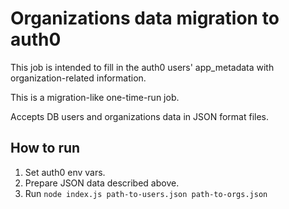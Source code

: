 # Organizations data migration to auth0

This job is intended to fill in the auth0 users' app_metadata with organization-related information.

This is a migration-like one-time-run job.

Accepts DB users and organizations data in JSON format files.

## How to run

1. Set auth0 env vars.
2. Prepare JSON data described above.
3. Run `node index.js path-to-users.json path-to-orgs.json`
